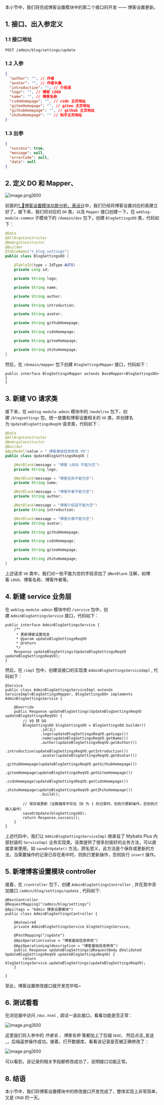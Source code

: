 本小节中，我们将完成博客设置模块中的第二个接口的开发 —— 博客设置更新。

## 1. 接口、出入参定义

### 1.1 接口地址

```
POST /admin/blog/settings/update
```

### 1.2 入参

```json
{
  "author": "", // 作者
  "avatar": "", // 作者头像
  "introduction": "", // 介绍语
  "logo": "", // 博客 LOGO
  "name": "", // 博客名称
  "csdnHomepage": "", // csdn 主页地址
  "giteeHomepage": "", // gitee 主页地址
  "githubHomepage": "", // github 主页地址
  "zhihuHomepage": "" // 知乎主页地址
}
```

### 1.3 出参

```json
{
  "success": true,
  "message": null,
  "errorCode": null,
  "data": null
}
```

## 2. 定义 DO 和 Mapper、

![image.png|600](https://my-obsidian-image.oss-cn-guangzhou.aliyuncs.com/2024/05/5b8a17e66dc966ff7fae340d2d331d26.png)


前面的[1_📕博客设置模块功能分析、表设计](1_📕博客设置模块功能分析、表设计.md)中，我们已经将博客设置对应的表建立好了，接下来，我们将对应的 `DO` 类，以及 `Mapper` 接口创建一下。在 `weblog-module-common` 子模块下的 `/domain/dos` 包下，创建 `BlogSettingsDO` 类，代码如下：

```java
@Data
@AllArgsConstructor
@NoArgsConstructor
@Builder
@TableName("t_blog_settings")
public class BlogSettingsDO {

    @TableId(type = IdType.AUTO)
    private Long id;

    private String logo;

    private String name;

    private String author;

    private String introduction;

    private String avatar;

    private String githubHomepage;

    private String csdnHomepage;

    private String giteeHomepage;

    private String zhihuHomepage;
}
```

然后，在 `/domain/mapper` 包下创建 `BlogSettingsMapper` 接口，代码如下：

```
public interface BlogSettingsMapper extends BaseMapper<BlogSettingsDO> {
}
```

## 3. 新建 VO 请求类

接下来，在 `weblog-module-admin` 模块中的 `/model/vo` 包下，创建 `/blogsettings` 包，统一放置和博客设置相关的 `VO` 类，并创建名为 `UpdateBlogSettingsReqVO` 请求类，代码如下：

```java
@Data
@AllArgsConstructor
@NoArgsConstructor
@Builder
@ApiModel(value = " 博客基础信息修改 VO")
public class UpdateBlogSettingsReqVO {

    @NotBlank(message = "博客 LOGO 不能为空")
    private String logo;

    @NotBlank(message = "博客名称不能为空")
    private String name;

    @NotBlank(message = "博客作者不能为空")
    private String author;

    @NotBlank(message = "博客介绍语不能为空")
    private String introduction;

    @NotBlank(message = "博客头像不能为空")
    private String avatar;

    private String githubHomepage;

    private String csdnHomepage;

    private String giteeHomepage;

    private String zhihuHomepage;
}
```

上述请求 `VO` 类中，我们对一些不能为空的字段添加了 `@NotBlank` 注解，如博客 `LOGO`、博客名称、博客作者等。

## 4. 新建 service 业务层

在 `weblog-module-admin` 模块中的 `/service` 包中，创建 `AdminBlogSettingsService` 接口，代码如下：

```
public interface AdminBlogSettingsService {
    /**
     * 更新博客设置信息
     * @param updateBlogSettingsReqVO
     * @return
     */
    Response updateBlogSettings(UpdateBlogSettingsReqVO updateBlogSettingsReqVO);
}
```

然后，在 `/impl` 包中，创建该接口的实现类 `AdminBlogSettingsServiceImpl` , 代码如下：

```
@Service
public class AdminBlogSettingsServiceImpl extends ServiceImpl<BlogSettingsMapper, BlogSettingsDO> implements AdminBlogSettingsService {

    @Override
    public Response updateBlogSettings(UpdateBlogSettingsReqVO updateBlogSettingsReqVO) {
        // VO 转 DO
        BlogSettingsDO blogSettingsDO = BlogSettingsDO.builder()
                .id(1L)
                .logo(updateBlogSettingsReqVO.getLogo())
                .name(updateBlogSettingsReqVO.getName())
                .author(updateBlogSettingsReqVO.getAuthor())
                .introduction(updateBlogSettingsReqVO.getIntroduction())
                .avatar(updateBlogSettingsReqVO.getAvatar())
                .githubHomepage(updateBlogSettingsReqVO.getGithubHomepage())
                .giteeHomepage(updateBlogSettingsReqVO.getGiteeHomepage())
                .csdnHomepage(updateBlogSettingsReqVO.getCsdnHomepage())
                .zhihuHomepage(updateBlogSettingsReqVO.getZhihuHomepage())
                .build();

        // 保存或更新（当数据库中存在 ID 为 1 的记录时，则执行更新操作，否则执行插入操作）
        saveOrUpdate(blogSettingsDO);
        return Response.success();
    }
}
```

上述代码中，我们让 `AdminBlogSettingsServiceImpl` 继承自了 Mybatis Plus 内部封装的 `ServiceImpl` 业务实现类，该类提供了很多封装好的业务方法，可以直接拿来使用，如 `saveOrUpdate()` 方法，顾名思义，此方法是个保存或更新的方法，当需要操作的记录已存在表中时，则执行更新操作，否则执行 `insert` 操作。

## 5. 新增博客设置模块 controller

接着，在 `/controller` 包下，创建 `AdminBlogSettingsController` , 并在其中添加接口 `/admin/blog/settings/update` , 代码如下:

```
@RestController
@RequestMapping("/admin/blog/settings")
@Api(tags = "Admin 博客设置模块")
public class AdminBlogSettingsController {

    @Autowired
    private AdminBlogSettingsService blogSettingsService;

    @PostMapping("/update")
    @ApiOperation(value = "博客基础信息修改")
    @ApiOperationLog(description = "博客基础信息修改")
    public Response updateBlogSettings(@RequestBody @Validated UpdateBlogSettingsReqVO updateBlogSettingsReqVO) {
        return blogSettingsService.updateBlogSettings(updateBlogSettingsReqVO);
    }

}
```

至此，博客设置修改接口就开发完毕啦~

## 6. 测试看看

在浏览器中访问 `/doc.html` , 调试一波此接口，看看功能是否正常：

![image.png|600](https://my-obsidian-image.oss-cn-guangzhou.aliyuncs.com/2024/05/f8bbde1fd8ea877073abc03b61136573.png)


这里我们将入参中的 _作者名_ 、_博客名称_ 等都加上了后缀 _test_， 然后点击_发送_，后端返参操作成功。接着，打开数据库，看看该记录是否被正确修改了：

![image.png|600](https://my-obsidian-image.oss-cn-guangzhou.aliyuncs.com/2024/05/13c30a6eda3c773f9f94035cfd346d64.png)

可以看到，该记录的相关字段都修改成功了，说明接口功能正常。

## 8. 结语

本小节中，我们将博客设置模块中的修改接口开发完成了，整体实现上非常简单，又是 `CRUD` 的一天。